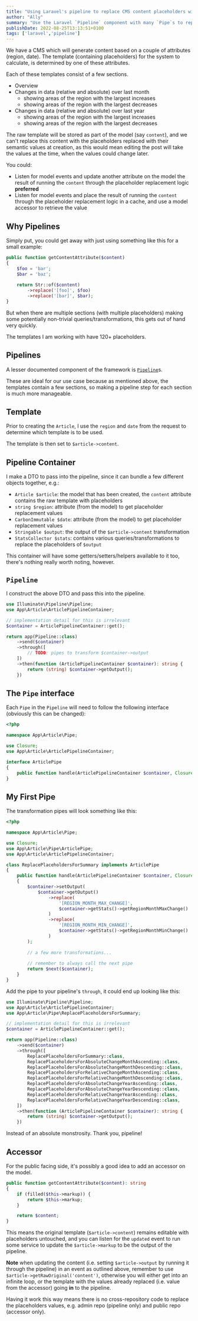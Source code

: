 ```yaml
---
title: "Using Laravel's pipeline to replace CMS content placeholders with values"
author: "Ally"
summary: "Use the Laravel `Pipeline` component with many `Pipe`s to replace arbitrary placeholders in DOM with computed values using a `Model`'s accessor"
publishDate: 2022-08-25T13:13:51+0100
tags: ['laravel','pipeline']
---
```


We have a CMS which will generate content based on a couple of attributes (region, date). The template (containing placeholders) for the system to calculate, is determined by one of these attributes.

Each of these templates consist of a few sections.

* Overview
* Changes in data (relative and absolute) over last month
  * showing areas of the region with the largest increases
  * showing areas of the region with the largest decreases
* Changes in data (relative and absolute) over last year
  * showing areas of the region with the largest increases
  * showing areas of the region with the largest decreases

The raw template will be stored as part of the model (say `content`), and we can't replace this content with the placeholders replaced with their semantic values at creation, as this would mean editing the post will take the values at the time, when the values could change later.

You could:

* Listen for model events and update another attribute on the model the result of running the `content` through the placeholder replacement logic **preferred**
* Listen for model events and place the result of running the `content` through the placeholder replacement logic in a cache, and use a model accessor to retrieve the value

## Why Pipelines

Simply put, you could get away with just using something like this for a small example:

```php
public function getContentAttribute($content)
{
    $foo = 'bar';
    $bar = 'baz';
    
    return Str::of($content)
        ->replace('[foo]', $foo)
        ->replace('[bar]', $bar);
}
```

But when there are multiple sections (with multiple placeholders) making some potentially non-trivial queries/transformations, this gets out of hand very quickly.

The templates I am working with have 120+ placeholders.

## Pipelines

A lesser documented component of the framework is [`Pipeline`](https://jeffochoa.me/understanding-laravel-pipelines)s.

These are ideal for our use case because as mentioned above, the templates contain a few sections, so making a pipeline step for each section is much more manageable.

## Template

Prior to creating the `Article`, I use the `region` and `date` from the request to determine which template is to be used.

The template is then set to `$article->content`.

## Pipeline Container

I make a DTO to pass into the pipeline, since it can bundle a few different objects together, e.g.:

* `Article $article`: the model that has been created, the `content` attribute contains the raw template with placeholders
* `string $region`: attribute (from the model) to get placeholder replacement values
* `CarbonImmutable $date`: attribute (from the model) to get placeholder replacement values
* `Stringable $output`: the output of the `$article->content` transformation
* `StatsCollector $stats`: contains various queries/transformations to replace the placeholders of `$output`

This container will have some getters/setters/helpers available to it too, there's nothing really worth noting, however.

## `Pipeline`

I construct the above DTO and pass this into the pipeline.

```php
use Illuminate\Pipeline\Pipeline;
use App\Article\ArticlePipelineContainer;

// implementation detail for this is irrelevant
$container = ArticlePipelineContainer::get();

return app(Pipeline::class)
    ->send($container)
    ->through([
        // TODO: pipes to transform $container->output
    ])
    ->then(function (ArticlePipelineContainer $container): string {
        return (string) $container->getOutput();
    })
```

## The `Pipe` interface

Each `Pipe` in the `Pipeline` will need to follow the following interface (obviously this can be changed):

```php
<?php

namespace App\Article\Pipe;

use Closure;
use App\Article\ArticlePipelineContainer;

interface ArticlePipe
{
    public function handle(ArticlePipelineContainer $container, Closure $next);
}
```

## My First Pipe

The transformation pipes will look something like this:

```php
<?php

namespace App\Article\Pipe;

use Closure;
use App\Article\Pipe\ArticlePipe;
use App\Article\ArticlePipelineContainer;

class ReplacePlaceholdersForSummary implements ArticlePipe
{
    public function handle(ArticlePipelineContainer $container, Closure $next)
    {
        $container->setOutput(
            $container->getOutput()
                ->replace(
                    '[REGION_MONTH_MAX_CHANGE]',
                    $container->getStats()->getRegionMonthMaxChange()
                )
                ->replace(
                    '[REGION_MONTH_MIN_CHANGE]',
                    $container->getStats()->getRegionMonthMinChange()
                )
        );
        
        // a few more transformations...
        
        // remember to always call the next pipe
        return $next($container);
    }
}
```

Add the pipe to your pipeline's `through`, it could end up looking like this:

```php
use Illuminate\Pipeline\Pipeline;
use App\Article\ArticlePipelineContainer;
use App\Article\Pipe\ReplacePlaceholdersForSummary;

// implementation detail for this is irrelevant
$container = ArticlePipelineContainer::get();

return app(Pipeline::class)
    ->send($container)
    ->through([
        ReplacePlaceholdersForSummary::class,
        ReplacePlaceholdersForAbsoluteChangeMonthAscending::class,
        ReplacePlaceholdersForAbsoluteChangeMonthDescending::class,
        ReplacePlaceholdersForRelativeChangeMonthAscending::class,
        ReplacePlaceholdersForRelativeChangeMonthDescending::class,
        ReplacePlaceholdersForAbsoluteChangeYearAscending::class,
        ReplacePlaceholdersForAbsoluteChangeYearDescending::class,
        ReplacePlaceholdersForRelativeChangeYearAscending::class,
        ReplacePlaceholdersForRelativeChangeYearDescending::class,
    ])
    ->then(function (ArticlePipelineContainer $container): string {
        return (string) $container->getOutput();
    })
```

Instead of an absolute monstrosity. Thank you, pipeline!

## Accessor

For the public facing side, it's possibly a good idea to add an accessor on the model.

```php
public function getContentAttribute($content): string
{
    if (filled($this->markup)) {
        return $this->markup;
    }

    return $content;
}
```

This means the original template (`$article->content`) remains editable with placeholders untouched, and you can listen for the `updated` event to run some service to update the `$article->markup` to be the output of the pipeline.

**Note** when updating the content (i.e. setting `$article->output` by running it through the pipeline) in an event as outlined above, remember to use `$article->getRawOriginal('content')`, otherwise you will either get into an infinite loop, or the template with the values already replaced (i.e. value from the accessor) going **in** to the pipeline.

Having it work this way means there is no cross-repository code to replace the placeholders values, e.g. admin repo (pipeline only) and public repo (accessor only).
